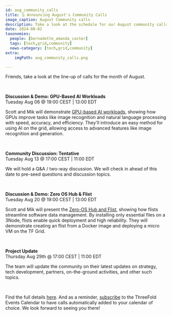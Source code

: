 ```yaml
---
id: aug_community_calls
title: 🗓 Announcing August's Community Calls
image_caption: August Community calls
description: Take a look at the schedule for our August community calls and see what's on the agenda. Mark your calendars!
date: 2024-08-02
taxonomies:
  people: [bernadette_amanda_caster]
  tags: [tech,grid,community]
  news-category: [tech,grid,community]
extra:
    imgPath: aug_community_calls.png

---
```


Friends, take a look at the line-up of calls for the month of August.  

<br/>

**Discussion & Demo: GPU-Based AI Workloads** <br>
Tuesday Aug 06 @ 19:00 CEST | 13:00 EDT <br>

Scott and Mik will demonstrate [GPU-based AI workloads](https://manual.grid.tf/documentation/system_administrators/advanced/ai_ml_workloads/gpu_and_pytorch.html), showing how GPUs improve tasks like image recognition and natural language processing with speed, accuracy, and efficiency. They'll introduce an easy method for using AI on the grid, allowing access to advanced features like image recognition and generation.

<br/>

**Community Discussion: Tentative** <br>
Tuesday Aug 13 @ 17:00 CEST | 11:00 EDT <br>

We will hold a Q&A / two-way discussion. We will check in ahead of this date to pre-seed questions and discussion topics.

<br/>

**Discussion & Demo: Zero OS Hub & Flist** <br>
Tuesday Aug 20  @ 19:00 CEST | 13:00 EDT <br>

Scott and Mik will present the [Zero-OS Hub and Flist](https://manual.grid.tf/documentation/developers/flist/flist_hub/zos_hub.html), showing how flists streamline software data management. By installing only essential files on a 3Node, flists enable quick deployment and high reliability. They will demonstrate creating an flist from a Docker image and deploying a micro VM on the TF Grid.

<br/>

**Project Update** <br>
Thursday Aug 29th @ 17:00 CEST | 11:00 EDT <br>

The team will update the community on their latest updates on strategy, tech development, partners, on-the-ground activities, and other such topics.

<br/>

Find the full details [here](https://forum.threefold.io/t/community-call-schedule-for-august-2024/4394). And as a reminder, [subscribe](https://forum.threefold.io/t/threefold-events-calendar/4331) to the ThreeFold Events Calendar to have calls automatically added to your calendar of choice. We look forward to seeing you there!
